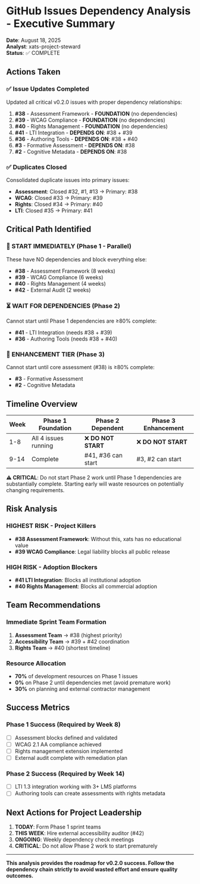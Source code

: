 # GitHub Issues Dependency Analysis - Executive Summary
**Date**: August 18, 2025  
**Analyst**: xats-project-steward  
**Status**: ✅ COMPLETE

## Actions Taken

### ✅ Issue Updates Completed
Updated all critical v0.2.0 issues with proper dependency relationships:

1. **#38** - Assessment Framework - **FOUNDATION** (no dependencies)
2. **#39** - WCAG Compliance - **FOUNDATION** (no dependencies)  
3. **#40** - Rights Management - **FOUNDATION** (no dependencies)
4. **#41** - LTI Integration - **DEPENDS ON**: #38 + #39
5. **#36** - Authoring Tools - **DEPENDS ON**: #38 + #40
6. **#3** - Formative Assessment - **DEPENDS ON**: #38
7. **#2** - Cognitive Metadata - **DEPENDS ON**: #38

### ✅ Duplicates Closed
Consolidated duplicate issues into primary issues:
- **Assessment**: Closed #32, #1, #13 → Primary: #38
- **WCAG**: Closed #33 → Primary: #39
- **Rights**: Closed #34 → Primary: #40
- **LTI**: Closed #35 → Primary: #41

## Critical Path Identified

### 🚀 START IMMEDIATELY (Phase 1 - Parallel)
These have NO dependencies and block everything else:
- **#38** - Assessment Framework (8 weeks)
- **#39** - WCAG Compliance (6 weeks)
- **#40** - Rights Management (4 weeks)  
- **#42** - External Audit (2 weeks)

### ⏳ WAIT FOR DEPENDENCIES (Phase 2)
Cannot start until Phase 1 dependencies are ≥80% complete:
- **#41** - LTI Integration (needs #38 + #39)
- **#36** - Authoring Tools (needs #38 + #40)

### 🎯 ENHANCEMENT TIER (Phase 3)
Cannot start until core assessment (#38) is ≥80% complete:
- **#3** - Formative Assessment
- **#2** - Cognitive Metadata

## Timeline Overview

| Week | Phase 1 Foundation | Phase 2 Dependent | Phase 3 Enhancement |
|------|-------------------|-------------------|-------------------|
| 1-8  | All 4 issues running | ❌ **DO NOT START** | ❌ **DO NOT START** |
| 9-14 | Complete | #41, #36 can start | #3, #2 can start |

**⚠️ CRITICAL**: Do not start Phase 2 work until Phase 1 dependencies are substantially complete. Starting early will waste resources on potentially changing requirements.

## Risk Analysis

### HIGHEST RISK - Project Killers
- **#38 Assessment Framework**: Without this, xats has no educational value
- **#39 WCAG Compliance**: Legal liability blocks all public release

### HIGH RISK - Adoption Blockers  
- **#41 LTI Integration**: Blocks all institutional adoption
- **#40 Rights Management**: Blocks all commercial adoption

## Team Recommendations

### Immediate Sprint Team Formation
1. **Assessment Team** → #38 (highest priority)
2. **Accessibility Team** → #39 + #42 coordination  
3. **Rights Team** → #40 (shortest timeline)

### Resource Allocation
- **70%** of development resources on Phase 1 issues
- **0%** on Phase 2 until dependencies met (avoid premature work)
- **30%** on planning and external contractor management

## Success Metrics

### Phase 1 Success (Required by Week 8)
- [ ] Assessment blocks defined and validated
- [ ] WCAG 2.1 AA compliance achieved  
- [ ] Rights management extension implemented
- [ ] External audit complete with remediation plan

### Phase 2 Success (Required by Week 14)
- [ ] LTI 1.3 integration working with 3+ LMS platforms
- [ ] Authoring tools can create assessments with rights metadata

## Next Actions for Project Leadership

1. **TODAY**: Form Phase 1 sprint teams
2. **THIS WEEK**: Hire external accessibility auditor (#42)
3. **ONGOING**: Weekly dependency check meetings
4. **CRITICAL**: Do not allow Phase 2 work to start prematurely

---

**This analysis provides the roadmap for v0.2.0 success. Follow the dependency chain strictly to avoid wasted effort and ensure quality outcomes.**